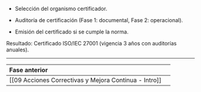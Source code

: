   *  Selección del organismo certificador.

  *  Auditoría de certificación (Fase 1: documental, Fase 2: operacional).

  *  Emisión del certificado si se cumple la norma.

Resultado: Certificado ISO/IEC 27001 (vigencia 3 años con auditorías anuales).

---

| Fase anterior                                         |     |
| :---------------------------------------------------- | :-- |
| [[09 Acciones Correctivas y Mejora Continua - Intro]] |     |


